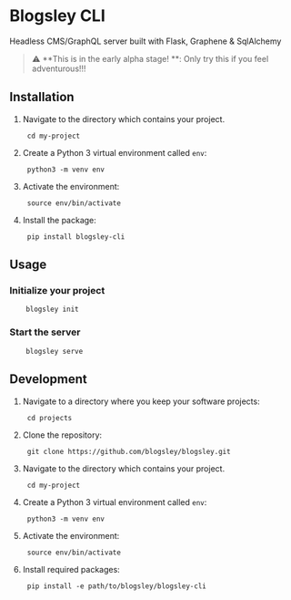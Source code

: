 # Blogsley CLI

Headless CMS/GraphQL server built with Flask, Graphene & SqlAlchemy

> :warning: **This is in the early alpha stage! **: Only try this if you feel adventurous!!!

## Installation

1. Navigate to the directory which contains your project.

        cd my-project

2. Create a Python 3 virtual environment called `env`:

        python3 -m venv env

3. Activate the environment:

        source env/bin/activate
        
4. Install the package:

        pip install blogsley-cli

## Usage

### Initialize your project

        blogsley init

### Start the server

        blogsley serve

## Development

1. Navigate to a directory where you keep your software projects:

        cd projects

2. Clone the repository:

        git clone https://github.com/blogsley/blogsley.git
        
3. Navigate to the directory which contains your project.

        cd my-project

4. Create a Python 3 virtual environment called `env`:

        python3 -m venv env

5. Activate the environment:

        source env/bin/activate
        
6. Install required packages:

        pip install -e path/to/blogsley/blogsley-cli
